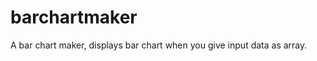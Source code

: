barchartmaker
=============

A bar chart maker, displays bar chart when you give input data as array.
